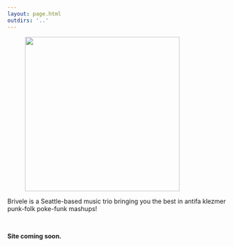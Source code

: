 ```yaml
---
layout: page.html
outdirs: '..'
---
```

<div id='blurb' class='clearfix'>
<figure><img id='' src='../images/brivele-debut.jpg' width='350px'></figure>
<p>Brivele is a Seattle-based music trio bringing you the best in antifa klezmer punk-folk poke-funk mashups!</p>
<br/>
<p style='font-weight:bold'>Site coming soon.</p>
</div>

